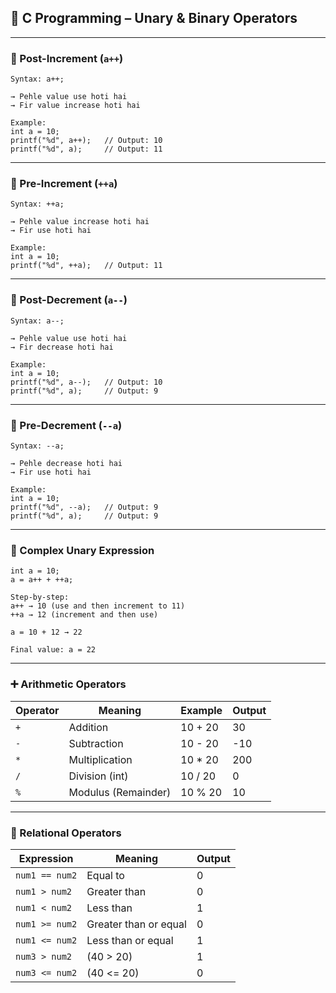 ## 🧠 C Programming – Unary & Binary Operators  
---

### 🔹 Post-Increment (`a++`)
```
Syntax: a++;

→ Pehle value use hoti hai  
→ Fir value increase hoti hai

Example:
int a = 10;
printf("%d", a++);   // Output: 10
printf("%d", a);     // Output: 11
```

---

### 🔹 Pre-Increment (`++a`)
```
Syntax: ++a;

→ Pehle value increase hoti hai  
→ Fir use hoti hai

Example:
int a = 10;
printf("%d", ++a);   // Output: 11
```

---

### 🔹 Post-Decrement (`a--`)
```
Syntax: a--;

→ Pehle value use hoti hai  
→ Fir decrease hoti hai

Example:
int a = 10;
printf("%d", a--);   // Output: 10
printf("%d", a);     // Output: 9
```

---

### 🔹 Pre-Decrement (`--a`)
```
Syntax: --a;

→ Pehle decrease hoti hai  
→ Fir use hoti hai

Example:
int a = 10;
printf("%d", --a);   // Output: 9
printf("%d", a);     // Output: 9
```

---

### 🔸 Complex Unary Expression
```
int a = 10;
a = a++ + ++a;

Step-by-step:
a++ → 10 (use and then increment to 11)
++a → 12 (increment and then use)

a = 10 + 12 → 22

Final value: a = 22
```

---

### ➕ Arithmetic Operators

| Operator | Meaning         | Example          | Output |
|----------|------------------|------------------|--------|
| `+`      | Addition          | 10 + 20          | 30     |
| `-`      | Subtraction       | 10 - 20          | -10    |
| `*`      | Multiplication    | 10 * 20          | 200    |
| `/`      | Division (int)    | 10 / 20          | 0      |
| `%`      | Modulus (Remainder) | 10 % 20       | 10     |

---

### 🔁 Relational Operators

| Expression       | Meaning                | Output |
|------------------|-------------------------|--------|
| `num1 == num2`   | Equal to                | 0      |
| `num1 > num2`    | Greater than            | 0      |
| `num1 < num2`    | Less than               | 1      |
| `num1 >= num2`   | Greater than or equal   | 0      |
| `num1 <= num2`   | Less than or equal      | 1      |
| `num3 > num2`    | (40 > 20)               | 1      |
| `num3 <= num2`   | (40 <= 20)              | 0      |


